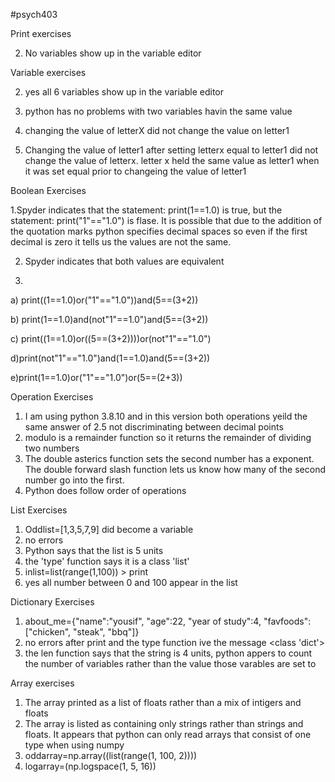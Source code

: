 #psych403

Print exercises 

2. No variables show up in the variable editor

Variable exercises

2. yes all 6 variables show up in the variable editor 


3. python has no problems with two variables havin the same value
5. changing the value of letterX did not change the value on letter1
6. Changing the value of letter1 after setting letterx equal to letter1 did not change the value of letterx. letter x held the same value as letter1 when it was set equal prior to changeing the value of letter1

Boolean Exercises

1.Spyder indicates that the statement: print(1==1.0) is true, but the statement: print("1"=="1.0") is flase. It is possible that due to the addition of the quotation marks python specifies decimal spaces so even if the first decimal is zero it tells us the values are not the same.

2. Spyder indicates that both values are equivalent

3. 
a) print((1==1.0)or("1"=="1.0"))and(5==(3+2))

b) print(1==1.0)and(not"1"==1.0")and(5==(3+2))

c) print((1==1.0)or((5==(3+2))))or(not"1"=="1.0")

d)print(not"1"=="1.0")and(1==1.0)and(5==(3+2))

e)print(1==1.0)or("1"=="1.0")or(5==(2+3))

Operation Exercises
1. I am using python 3.8.10 and in this version both operations yeild the same answer of 2.5 not discriminating between decimal points
2. modulo is a remainder function so it returns the remainder of dividing two numbers
3. The double asterics function sets the second number has a exponent. The double forward slash function lets us know how many of the second number go into the first.
4. Python does follow order of operations

List Exercises
1. Oddlist=[1,3,5,7,9] did become a variable
2. no errors 
3. Python says that the list is 5 units 
4. the 'type' function says it is a class 'list'
5. inlist=list(range(1,100)) > print
6. yes all number between 0 and 100 appear in the list

Dictionary Exercises
1. about_me={"name":"yousif", "age":22, "year of study":4, "favfoods":["chicken", "steak", "bbq"]}
2. no errors after print and the type function ive the message <class 'dict'>
4. the len function says that the string is 4 units, python appers to count the number of variables rather than the value those varables are set to

Array exercises
1. The array printed as a list of floats rather than a mix of intigers and floats
2. The array is listed as containing only strings rather than strings and floats. It appears that python can only read arrays that consist of one type when using numpy
3. oddarray=np.array((list(range(1, 100, 2))))
4. logarray=(np.logspace(1, 5, 16))
